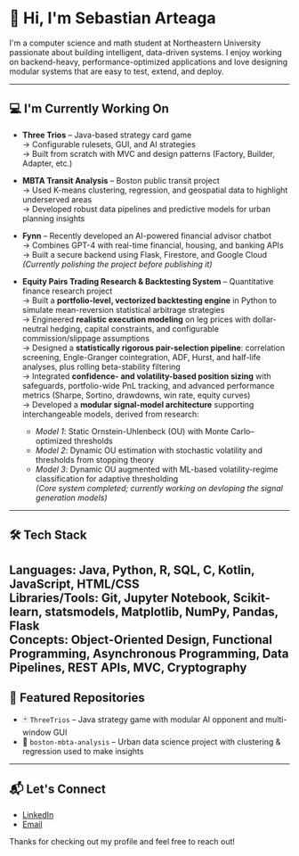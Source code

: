 # 👋 Hi, I'm Sebastian Arteaga

I'm a computer science and math student at Northeastern University passionate about building intelligent, data-driven systems. I enjoy working on backend-heavy, performance-optimized applications and love designing modular systems that are easy to test, extend, and deploy.

---

## 💻 I'm Currently Working On

- **Three Trios** – Java-based strategy card game  
  → Configurable rulesets, GUI, and AI strategies  
  → Built from scratch with MVC and design patterns (Factory, Builder, Adapter, etc.)

- **MBTA Transit Analysis** – Boston public transit project  
  → Used K-means clustering, regression, and geospatial data to highlight underserved areas  
  → Developed robust data pipelines and predictive models for urban planning insights

- **Fynn** – Recently developed an AI-powered financial advisor chatbot  
  → Combines GPT-4 with real-time financial, housing, and banking APIs  
  → Built a secure backend using Flask, Firestore, and Google Cloud  
  *(Currently polishing the project before publishing it)*

- **Equity Pairs Trading Research & Backtesting System** – Quantitative finance research project  
  → Built a **portfolio-level, vectorized backtesting engine** in Python to simulate mean-reversion statistical arbitrage strategies  
  → Engineered **realistic execution modeling** on leg prices with dollar-neutral hedging, capital constraints, and configurable commission/slippage assumptions  
  → Designed a **statistically rigorous pair-selection pipeline**: correlation screening, Engle-Granger cointegration, ADF, Hurst, and half-life analyses, plus rolling beta-stability filtering  
  → Integrated **confidence- and volatility-based position sizing** with safeguards, portfolio-wide PnL tracking, and advanced performance metrics (Sharpe, Sortino, drawdowns, win rate, equity curves)  
  → Developed a **modular signal-model architecture** supporting interchangeable models, derived from research:  
    - *Model 1*: Static Ornstein-Uhlenbeck (OU) with Monte Carlo–optimized thresholds  
    - *Model 2*: Dynamic OU estimation with stochastic volatility and thresholds from stopping theory  
    - *Model 3*: Dynamic OU augmented with ML-based volatility-regime classification for adaptive thresholding  
  *(Core system completed; currently working on devloping the signal generation models)*

---

## 🛠️ Tech Stack

**Languages:** Java, Python, R, SQL, C, Kotlin, JavaScript, HTML/CSS  
**Libraries/Tools:** Git, Jupyter Notebook, Scikit-learn, statsmodels, Matplotlib, NumPy, Pandas, Flask  
**Concepts:** Object-Oriented Design, Functional Programming, Asynchronous Programming, Data Pipelines, REST APIs, MVC, Cryptography
---

## 📌 Featured Repositories

- 🃏 `ThreeTrios` – Java strategy game with modular AI opponent and multi-window GUI
- 🚉 `boston-mbta-analysis` – Urban data science project with clustering & regression used to make insights

---

## 📬 Let's Connect

- [LinkedIn](https://www.linkedin.com/in/sebastian-m-arteaga)  
- [Email](mailto:seb.mig.art.19@gmail.com)

Thanks for checking out my profile and feel free to reach out!
